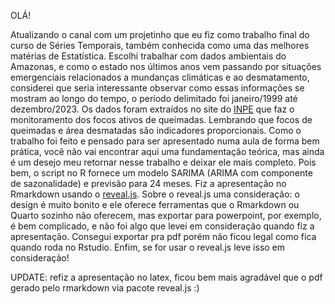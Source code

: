 OLÁ!

Atualizando o canal com um projetinho que eu fiz como trabalho final do curso de Séries Temporais, também conhecida como uma das melhores matérias de Estatística. 
Escolhi trabalhar com dados ambientais do Amazonas, e como o estado nos últimos anos vem passando por situações emergenciais relacionados a mundanças climáticas e ao desmatamento,
considerei que seria interessante observar como essas informações se mostram ao longo do tempo, o período delimitado foi janeiro/1999 até dezembro/2023.
Os dados foram extraídos no site do [INPE](https://terrabrasilis.dpi.inpe.br/queimadas/situacao-atual/estatisticas/estatisticas_estados/) que faz o monitoramento dos focos ativos de queimadas.
Lembrando que focos de queimadas e área desmatadas são indicadores proporcionais.
Como o trabalho foi feito e pensado para ser apresentado numa aula de forma bem prática, você não vai encontrar aqui uma fundamentação teórica, mas ainda é um desejo meu 
retornar nesse trabalho e deixar ele mais completo.
Pois bem, o script no R fornece um modelo SARIMA (ARIMA com componente de sazonalidade) e previsão para 24 meses. Fiz a apresentação no Rmarkdown usando o [reveal.js](https://revealjs.com).
Sobre o reveal.js uma consideração: o design é muito bonito e ele oferece ferramentas que o Rmarkdown ou Quarto sozinho não oferecem, mas exportar para powerpoint, por exemplo,
é bem complicado, e não foi algo que levei em consideração quando fiz a apresentação. Consegui exportar pra pdf porém não ficou legal como fica quando roda no Rstudio.
Enfim, se for usar o reveal.js leve isso em consideração!


UPDATE: refiz a apresentação no latex, ficou bem mais agradável que o pdf gerado pelo rmarkdown via pacote reveal.js :) 



